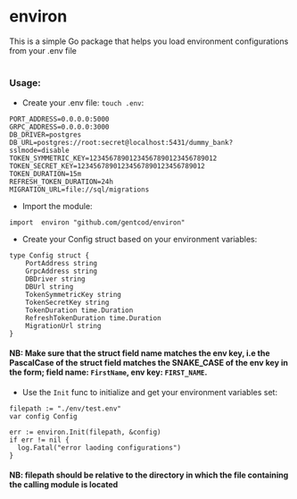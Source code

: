 # environ
This is a simple Go package that helps you load environment configurations from your .env file

#

### Usage:
- Create your .env file: `touch .env`:
~~~
PORT_ADDRESS=0.0.0.0:5000
GRPC_ADDRESS=0.0.0.0:3000
DB_DRIVER=postgres
DB_URL=postgres://root:secret@localhost:5431/dummy_bank?sslmode=disable
TOKEN_SYMMETRIC_KEY=12345678901234567890123456789012
TOKEN_SECRET_KEY=12345678901234567890123456789012
TOKEN_DURATION=15m
REFRESH_TOKEN_DURATION=24h
MIGRATION_URL=file://sql/migrations
~~~

- Import the module:
~~~
import 	environ "github.com/gentcod/environ"
~~~

- Create your Config struct based on your environment variables:
~~~
type Config struct {
	PortAddress string
	GrpcAddress string
	DBDriver string
	DBUrl string
	TokenSymmetricKey string
	TokenSecretKey string
	TokenDuration time.Duration
	RefreshTokenDuration time.Duration
	MigrationUrl string
}
~~~
#### NB: Make sure that the struct field name matches the env key, i.e the PascalCase of the struct field matches the SNAKE_CASE of the env key in the form; field name: `FirstName`, env key: `FIRST_NAME`. 

- Use the `Init` func to initialize and get your environment variables set:
~~~
filepath := "./env/test.env"
var config Config

err := environ.Init(filepath, &config)
if err != nil {
  log.Fatal("error laoding configurations")
}
~~~
#### NB: filepath should be relative to the directory in which the file containing the calling module is located
